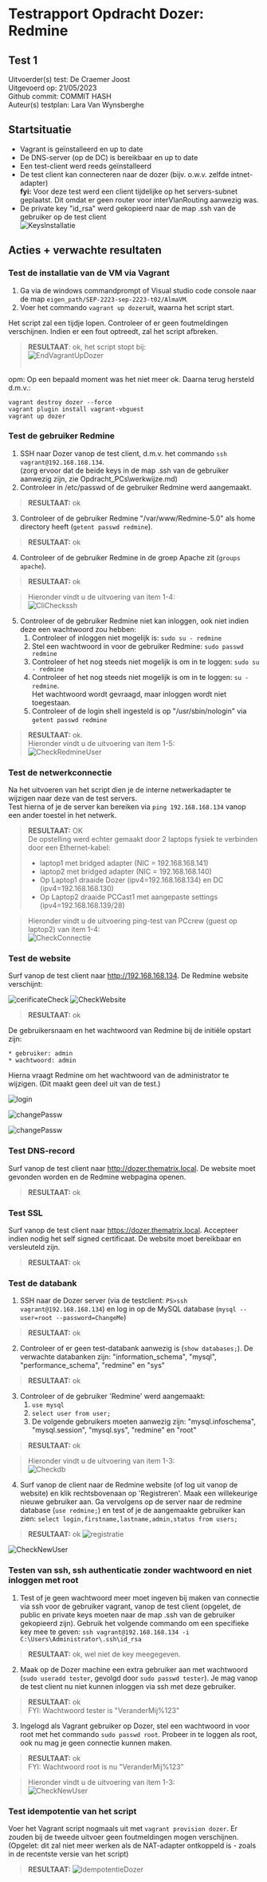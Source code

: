 # Testrapport Opdracht Dozer: Redmine


## Test 1

Uitvoerder(s) test: De Craemer Joost <br/>
Uitgevoerd op: 21/05/2023 <br/>
Github commit:  COMMIT HASH <br/>
Auteur(s) testplan: Lara Van Wynsberghe <br/>

## Startsituatie

* Vagrant is geïnstalleerd en up to date
* De DNS-server (op de DC) is bereikbaar en up to date
* Een test-client werd reeds geïnstalleerd
* De test client kan connecteren naar de dozer (bijv. o.w.v. zelfde intnet-adapter)<br/>
**fyi:** Voor deze test werd een client tijdelijke op het servers-subnet geplaatst. Dit omdat er geen router voor interVlanRouting aanwezig was.
* De private key "id_rsa" werd gekopieerd naar de map .ssh van de gebruiker op de test client <br/>
![KeysInstallatie](../images/dozeropzettenKeysOpCast.jpg?raw=true) 

## Acties + verwachte resultaten

### **Test de installatie van de VM via Vagrant**

1. Ga via de windows commandprompt of Visual studio code console naar de map `eigen_path/SEP-2223-sep-2223-t02/AlmaVM`.
2. Voer het commando `vagrant up dozer`uit, waarna het script start.

Het script zal een tijdje lopen. Controleer of er geen foutmeldingen verschijnen. Indien er een fout optreedt, zal het script afbreken.

> **RESULTAAT**: ok, het script stopt bij: <br/>
![EndVagrantUpDozer](<../images/dozer1EindeLaden.jpg?raw=true>) 
<br/><br/>

opm: Op een bepaald moment was het niet meer ok. Daarna terug hersteld d.m.v.: <br/>
```
vagrant destroy dozer --force
vagrant plugin install vagrant-vbguest 
vagrant up dozer
```



### **Test de gebruiker Redmine**

1. SSH naar Dozer vanop de test client, d.m.v. het commando `ssh vagrant@192.168.168.134`. <br/> 
(zorg ervoor dat de beide keys in de map .ssh van de gebruiker aanwezig zijn, zie Opdracht_PCs\werkwijze.md)
2. Controleer in /etc/passwd of de gebruiker Redmine werd aangemaakt.

> **RESULTAAT:** ok 

3. Controleer of de gebruiker Redmine "/var/www/Redmine-5.0" als home directory heeft (`getent passwd redmine`).

> **RESULTAAT:** ok 

4. Controleer of de gebruiker Redmine in de groep Apache zit (`groups apache`).

> **RESULTAAT:** ok<br/>

> Hieronder vindt u de uitvoering van item 1-4: <br/>
> ![CliCheckssh](../images/dozervagrantCommandsOpClient.jpg?raw=true) 


5. Controleer of de gebruiker Redmine niet kan inloggen, ook niet indien deze een wachtwoord zou hebben:
   1. Controleer of inloggen niet mogelijk is: `sudo su - redmine`
   2. Stel een wachtwoord in voor de gebruiker Redmine: `sudo passwd redmine`
   3. Controleer of het nog steeds niet mogelijk is om in te loggen: `sudo su - redmine`
   4. Controleer of het nog steeds niet mogelijk is om in te loggen: `su - redmine`. <br/> 
   Het wachtwoord wordt gevraagd, maar inloggen wordt niet toegestaan.
   5. Controleer of de login shell ingesteld is op "/usr/sbin/nologin" via `getent passwd redmine`

> **RESULTAAT:** ok.<br/>
> Hieronder vindt u de uitvoering van item 1-5: <br/>
![CheckRedmineUser](../images/Dozertests1.jpg?raw=true "checkuser") 


### **Test de netwerkconnectie**

Na het uitvoeren van het script dien je de interne netwerkadapter te wijzigen naar deze van de test servers. <br/>
Test hierna of je de server kan bereiken via `ping 192.168.168.134` vanop een ander toestel in het netwerk.

> **RESULTAAT:** OK <br/>
> De opstelling werd echter gemaakt door 2 laptops fysiek te verbinden door een Ethernet-kabel:
> * laptop1 met bridged adapter (NIC = 192.168.168.141)
> * laptop2 met bridged adapter (NIC = 192.168.168.140)
> * Op Laptop1 draaide Dozer (ipv4=192.168.168.134) en DC (ipv4=192.168.168.130)
> * Op Laptop2 draaide PCCast1 met aangepaste settings (ipv4=192.168.168.139/28) <br/>

> Hieronder vindt u de uitvoering ping-test van PCcrew (guest op laptop2) van item 1-4: <br/>
![CheckConnectie](../images/pingtestdozer.jpg?raw=true) 

### **Test de website**

Surf vanop de test client naar <http://192.168.168.134>. De Redmine website verschijnt:

![cerificateCheck](../images/dozerSecurityMessageFinal.jpg?raw=true)
![CheckWebsite](../images/dozerResultBrowsing.jpg?raw=true)


> **RESULTAAT:** ok 

De gebruikersnaam en het wachtwoord van Redmine bij de initiële opstart zijn:

    * gebruiker: admin
    * wachtwoord: admin

Hierna vraagt Redmine om het wachtwoord van de administrator te wijzigen. (Dit maakt geen deel uit van de test.)

![login](../images/inloggenRedmine.jpg?raw=true)

![changePassw](../images/inloggenRedmineChangePassw.jpg?raw=true)

![changePassw](../images/testDozerhttpdns.jpg?raw=true)

### Test DNS-record

Surf vanop de test client naar <http://dozer.thematrix.local>. De website moet gevonden worden en de Redmine webpagina openen.

> **RESULTAAT:** ok 

### Test SSL

Surf vanop de test client naar <https://dozer.thematrix.local>. Accepteer indien nodig het self signed certificaat. De website moet bereikbaar en versleuteld zijn.

> **RESULTAAT:** ok

### Test de databank

1. SSH naar de Dozer server (via de testclient: `PS>ssh vagrant@192.168.168.134`) en log in op de MySQL database (`mysql --user=root --password=ChangeMe`)

> **RESULTAAT:** ok 

2. Controleer of er geen test-databank aanwezig is (`show databases;`). De verwachte databanken zijn: "information_schema", "mysql", "performance_schema", "redmine" en "sys"

> **RESULTAAT:** ok

3. Controleer of de gebruiker 'Redmine' werd aangemaakt:
   1. `use mysql`
   2. `select user from user;`
   3. De volgende gebruikers moeten aanwezig zijn: "mysql.infoschema", "mysql.session", "mysql.sys", "redmine" en "root"

> **RESULTAAT:** ok

> Hieronder vindt u de uitvoering van item 1-3: <br/>
![Checkdb](../images/testDozerDB.jpg?raw=true "checkuser") 

4. Surf vanop de client naar de Redmine website (of log uit vanop de website) en klik rechtsbovenaan op 'Registreren'. Maak een willekeurige nieuwe gebruiker aan. Ga vervolgens op de server naar de redmine database (`use redmine;`) en test of je de aangemaakte gebruiker kan zien: `select login,firstname,lastname,admin,status from users;`

> **RESULTAAT:** ok
![registratie](../images/NewUserRedmine.jpg?raw=true "registratie user") 

![CheckNewUser](../images/CheckNewUserRedmine.jpg?raw=true "checkuser") 

### Testen van ssh, ssh authenticatie zonder wachtwoord en niet inloggen met root

1. Test of je geen wachtwoord meer moet ingeven bij maken van connectie via ssh voor de gebruiker vagrant, vanop de test client (opgelet, de public en private keys moeten naar de map .ssh van de gebruiker gekopieerd zijn). Gebruik het volgende commando om een specifieke key mee te geven: `ssh vagrant@192.168.168.134 -i C:\Users\Administrator\.ssh\id_rsa`

> **RESULTAAT:** ok, wel niet de key meegegeven.

2. Maak op de Dozer machine een extra gebruiker aan met wachtwoord (`sudo useradd tester`, gevolgd door `sudo passwd tester`). Je mag vanop de test client nu niet kunnen inloggen via ssh met deze gebruiker.

> **RESULTAAT:** ok <br/>
> FYI: Wachtwoord tester is "VeranderMij%123"

3. Ingelogd als Vagrant gebruiker op Dozer, stel een wachtwoord in voor root met het commando `sudo passwd root`. Probeer in te loggen als root, ook nu mag je geen connectie kunnen maken.

> **RESULTAAT:** ok <br/>
> FYI: Wachtwoord root is nu "VeranderMij%123"

> Hieronder vindt u de uitvoering van item 1-3: <br/>
![CheckNewUser](../images/CheckSSHMetUsers.jpg?raw=true "checkNewUsers") 


### Test idempotentie van het script

Voer het Vagrant script nogmaals uit met `vagrant provision dozer`. Er zouden bij de tweede uitvoer geen foutmeldingen mogen verschijnen.
(Opgelet: dit zal niet meer werken als de NAT-adapter ontkoppeld is - zoals in de recentste versie van het script)

> **RESULTAAT:**
![IdempotentieDozer](../images/DozerIdempotentie.jpg?raw=true "checkIdempotentie") 



